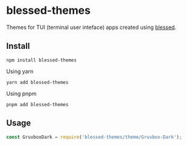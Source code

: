 # blessed-themes

Themes for TUI (terminal user inteface) apps created using [blessed](https://github.com/chjj/blessed).


## Install
```
npm install blessed-themes
```

Using yarn
```
yarn add blessed-themes
```

Using pnpm
```
pnpm add blessed-themes
```

## Usage

```js
const GruvboxDark = require('blessed-themes/theme/Gruvbox-Dark');
```
